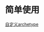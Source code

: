 # 简单使用
[自定义archetype](https://github.com/wjn0918/Study/blob/master/SoftWare/IDEA/IntelliJ/note/自定义archetype.md)

